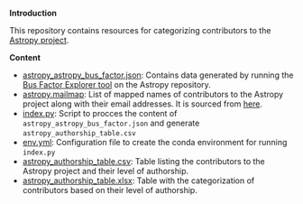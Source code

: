 **Introduction**

This repository contains resources for categorizing contributors to the [Astropy project](https://github.com/astropy/astropy). 

**Content**

- [astropy_astropy_bus_factor.json](./astropy_astropy_bus_factor.json): Contains data generated by running the [Bus Factor Explorer tool](https://github.com/JetBrains-Research/bus-factor-explorer) on the Astropy repository.
- [astropy.mailmap](./astropy.mailmap): List of mapped names of contributors to the Astropy project along with their email addresses. It is sourced from [here](https://github.com/astropy/astropy/blob/main/.mailmap).
- [index.py](./index.py): Script to procces the content of `astropy_astropy_bus_factor.json` and generate `astropy_authorship_table.csv`
- [env.yml](./env.yml): Configuration file to create the conda environment for running `index.py`
- [astropy_authorship_table.csv](./astropy_authorship_table.csv): Table listing the contributors to the Astropy project and their level of authorship.
- [astropy_authorship_table.xlsx](./astropy_authorship_table.xlsx): Table with the categorization of contributors based on their level of authorship.


